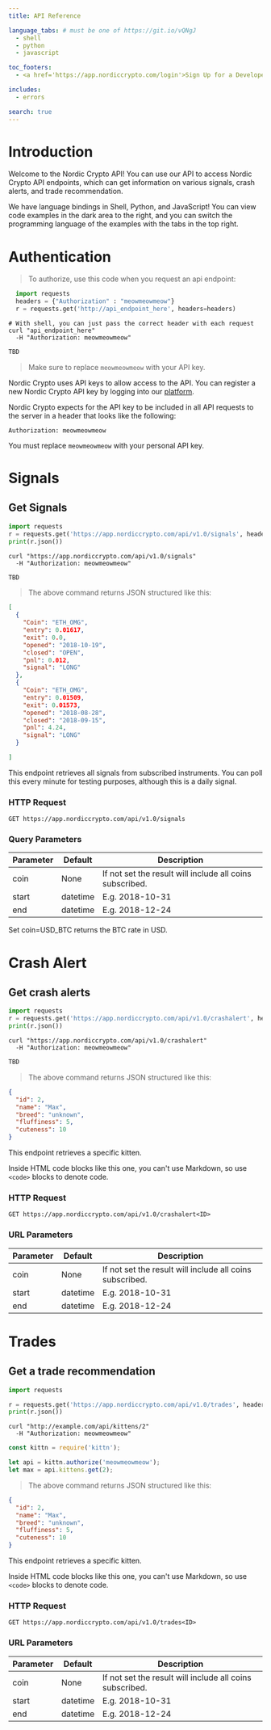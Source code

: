```yaml
---
title: API Reference

language_tabs: # must be one of https://git.io/vQNgJ
  - shell
  - python
  - javascript

toc_footers:
  - <a href='https://app.nordiccrypto.com/login'>Sign Up for a Developer Key</a>

includes:
  - errors

search: true
---
```


# Introduction

Welcome to the Nordic Crypto API! You can use our API to access Nordic Crypto API endpoints, which can get information on various signals, crash alerts, and trade recommendation.

We have language bindings in Shell, Python, and JavaScript! You can view code examples in the dark area to the right, and you can switch the programming language of the examples with the tabs in the top right.


# Authentication

> To authorize, use this code when you request an api endpoint:


```python
  import requests
  headers = {"Authorization" : "meowmeowmeow"}
  r = requests.get('http://api_endpoint_here', headers=headers)
```

```shell
# With shell, you can just pass the correct header with each request
curl "api_endpoint_here"
  -H "Authorization: meowmeowmeow"
```

```javascript
TBD
```

> Make sure to replace `meowmeowmeow` with your API key.

Nordic Crypto uses API keys to allow access to the API. You can register a new Nordic Crypto API key by logging into our [platform](https://app.nordiccrypto.com/login).

Nordic Crypto expects for the API key to be included in all API requests to the server in a header that looks like the following:

`Authorization: meowmeowmeow`

<aside class="notice">
You must replace <code>meowmeowmeow</code> with your personal API key.
</aside>

# Signals

## Get Signals

```python
import requests
r = requests.get('https://app.nordiccrypto.com/api/v1.0/signals', headers={'Authorization':'meowmeowmeow'})
print(r.json())

```

```shell
curl "https://app.nordiccrypto.com/api/v1.0/signals"
  -H "Authorization: meowmeowmeow"
```

```javascript
TBD
```

> The above command returns JSON structured like this:

```json
[
  { 
    "Coin": "ETH_OMG", 
    "entry": 0.01617, 
    "exit": 0.0, 
    "opened": "2018-10-19", 
    "closed": "OPEN", 
    "pnl": 0.012, 
    "signal": "LONG"
  },
  { 
    "Coin": "ETH_OMG", 
    "entry": 0.01509, 
    "exit": 0.01573, 
    "opened": "2018-08-28", 
    "closed": "2018-09-15", 
    "pnl": 4.24, 
    "signal": "LONG"
  }

]
```

This endpoint retrieves all signals from subscribed instruments. 
You can poll this every minute for testing purposes, although this is a daily signal.

### HTTP Request

`GET https://app.nordiccrypto.com/api/v1.0/signals`

### Query Parameters

Parameter   | Default | Description
----------- | ------- | -----------
coin        | None    | If not set the result will include all coins subscribed. 
start       | datetime| E.g. 2018-10-31
end         | datetime| E.g. 2018-12-24

<aside class="success">
Set coin=USD_BTC returns the BTC rate in USD.
</aside>

# Crash Alert

## Get crash alerts

```python
import requests
r = requests.get('https://app.nordiccrypto.com/api/v1.0/crashalert', headers={'Authorization':'meowmeowmeow'})
print(r.json())
```

```shell
curl "https://app.nordiccrypto.com/api/v1.0/crashalert"
  -H "Authorization: meowmeowmeow"
```

```javascript
TBD
```

> The above command returns JSON structured like this:

```json
{
  "id": 2,
  "name": "Max",
  "breed": "unknown",
  "fluffiness": 5,
  "cuteness": 10
}
```

This endpoint retrieves a specific kitten.

<aside class="warning">Inside HTML code blocks like this one, you can't use Markdown, so use <code>&lt;code&gt;</code> blocks to denote code.</aside>

### HTTP Request

`GET https://app.nordiccrypto.com/api/v1.0/crashalert<ID>`

### URL Parameters

Parameter   | Default | Description
----------- | ------- | -----------
coin        | None    | If not set the result will include all coins subscribed. 
start       | datetime| E.g. 2018-10-31
end         | datetime| E.g. 2018-12-24




# Trades

## Get a trade recommendation

```python
import requests

r = requests.get('https://app.nordiccrypto.com/api/v1.0/trades', headers={'Authorization':'meowmeowmeow'})
print(r.json())
```

```shell
curl "http://example.com/api/kittens/2"
  -H "Authorization: meowmeowmeow"
```

```javascript
const kittn = require('kittn');

let api = kittn.authorize('meowmeowmeow');
let max = api.kittens.get(2);
```

> The above command returns JSON structured like this:

```json
{
  "id": 2,
  "name": "Max",
  "breed": "unknown",
  "fluffiness": 5,
  "cuteness": 10
}
```

This endpoint retrieves a specific kitten.

<aside class="warning">Inside HTML code blocks like this one, you can't use Markdown, so use <code>&lt;code&gt;</code> blocks to denote code.</aside>

### HTTP Request

`GET https://app.nordiccrypto.com/api/v1.0/trades<ID>`

### URL Parameters

Parameter   | Default | Description
----------- | ------- | -----------
coin        | None    | If not set the result will include all coins subscribed. 
start       | datetime| E.g. 2018-10-31
end         | datetime| E.g. 2018-12-24


